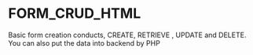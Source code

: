 # FORM_CRUD_HTML
Basic form creation conducts, CREATE, RETRIEVE , UPDATE and DELETE. You can also put the data into backend by PHP
